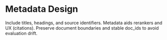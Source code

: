 # Metadata Design

Include titles, headings, and source identifiers. Metadata aids rerankers and UX (citations). Preserve document boundaries and stable doc_ids to avoid evaluation drift.
